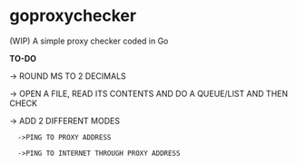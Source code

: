 # goproxychecker
(WIP) A simple proxy checker coded in Go

**TO-DO**

-> ROUND MS TO 2 DECIMALS

-> OPEN A FILE, READ ITS CONTENTS AND DO A QUEUE/LIST AND THEN CHECK

-> ADD 2 DIFFERENT MODES

      ->PING TO PROXY ADDRESS

      ->PING TO INTERNET THROUGH PROXY ADDRESS
